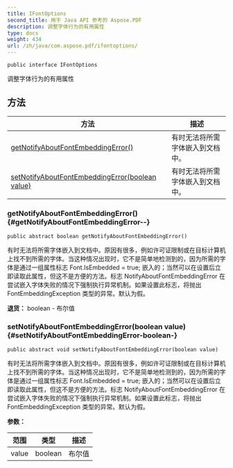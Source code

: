 ```yaml
---
title: IFontOptions
second_title: 用于 Java API 参考的 Aspose.PDF
description: 调整字体行为的有用属性
type: docs
weight: 434
url: /zh/java/com.aspose.pdf/ifontoptions/
---
```

```
public interface IFontOptions
```

调整字体行为的有用属性
## 方法

| 方法 | 描述 |
| --- | --- |
| [getNotifyAboutFontEmbeddingError()](#getNotifyAboutFontEmbeddingError--) | 有时无法将所需字体嵌入到文档中。 |
| [setNotifyAboutFontEmbeddingError(boolean value)](#setNotifyAboutFontEmbeddingError-boolean-) | 有时无法将所需字体嵌入到文档中。 |
### getNotifyAboutFontEmbeddingError() {#getNotifyAboutFontEmbeddingError--}
```
public abstract boolean getNotifyAboutFontEmbeddingError()
```


有时无法将所需字体嵌入到文档中。原因有很多，例如许可证限制或在目标计算机上找不到所需的字体。当这种情况出现时，它不是简单地检测到的，因为所需的字体是通过一组属性标志 Font.IsEmbedded = true; 嵌入的；当然可以在设置后立即读取此属性，但这不是方便的方法。标志 NotifyAboutFontEmbeddingError 在尝试嵌入字体失败的情况下强制执行异常机制。如果设置此标志，将抛出 FontEmbeddingException 类型的异常。默认为假。

**退货：**
boolean - 布尔值
### setNotifyAboutFontEmbeddingError(boolean value) {#setNotifyAboutFontEmbeddingError-boolean-}
```
public abstract void setNotifyAboutFontEmbeddingError(boolean value)
```


有时无法将所需字体嵌入到文档中。原因有很多，例如许可证限制或在目标计算机上找不到所需的字体。当这种情况出现时，它不是简单地检测到的，因为所需的字体是通过一组属性标志 Font.IsEmbedded = true; 嵌入的；当然可以在设置后立即读取此属性，但这不是方便的方法。标志 NotifyAboutFontEmbeddingError 在尝试嵌入字体失败的情况下强制执行异常机制。如果设置此标志，将抛出 FontEmbeddingException 类型的异常。默认为假。

**参数：**

| 范围 | 类型 | 描述 |
| --- | --- | --- |
| value | boolean | 布尔值 |
